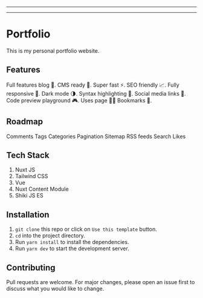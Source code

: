 
---
<!-- ### Want to build & ship full stack apps with Nuxt 3? Try [Supersaas](https://supersaas.dev?ref=github) -->


<!-- #### The saas starter kit with Auth, Billing, Database, Storage, KV and lot's of other saas recipes. -->
---



# Portfolio

This is my personal portfolio website.

<!-- ![Zooper template home preview](https://zooper.pages.dev/preview.jpg) -->


## Features

Full features blog 📝.
CMS ready 🚀.
Super fast ⚡.
SEO friendly 📈.
Fully responsive 📱.
Dark mode 🌗.
Syntax highlighting 🌈.
Social media links 🔗.
Code preview playground 🎮.
Uses page 🧑‍💻
Bookmarks 📑.

## Roadmap

Comments
Tags
Categories
Pagination
Sitemap
RSS feeds
Search
Likes

## Tech Stack

1. Nuxt JS
2. Tailwind CSS
3. Vue
4. Nuxt Content Module
5. Shiki JS ES

## Installation

1. `git clone` this repo or click on `Use this template` button.
2. `cd` into the project directory.
3. Run `yarn install` to install the dependencies.
4. Run `yarn dev` to start the development server.

## Contributing

Pull requests are welcome. For major changes, please open an issue first to discuss what you would like to change.
